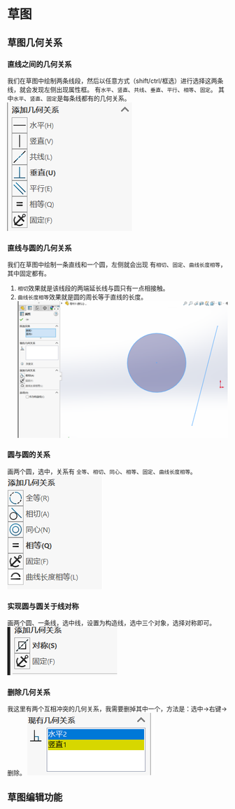 # 草图
## 草图几何关系
### 直线之间的几何关系
我们在草图中绘制两条线段，然后以任意方式（shift/ctrl/框选）进行选择这两条线，就会发现左侧出现属性框。
有`水平`、`竖直`、`共线`、`垂直`、`平行`、`相等`、`固定`。
其中`水平`、`竖直`、`固定`是每条线都有的几何关系。
![](img/Pasted%20image%2020250722095436.png)
### 直线与圆的几何关系
我们在草图中绘制一条直线和一个圆，左侧就会出现
有`相切`、`固定`、`曲线长度相等`，其中固定都有。
1. `相切`效果就是该线段的两端延长线与圆只有一点相接触。
2. `曲线长度相等`效果就是圆的周长等于直线的长度。
![](img/Pasted%20image%2020250722100117.png)
### 圆与圆的关系
画两个圆，选中，关系有
`全等`、`相切`、`同心`、`相等`、`固定`、`曲线长度相等`。
![](img/Pasted%20image%2020250722101201.png)
### 实现圆与圆关于线对称
画两个圆、一条线，选中线，设置为构造线，选中三个对象，选择对称即可。
![](img/Pasted%20image%2020250722101527.png)
### 删除几何关系
我这里有两个互相冲突的几何关系，我需要删掉其中一个，方法是：选中->右键->删除。
![](img/Pasted%20image%2020250722095827.png)
## 草图编辑功能
